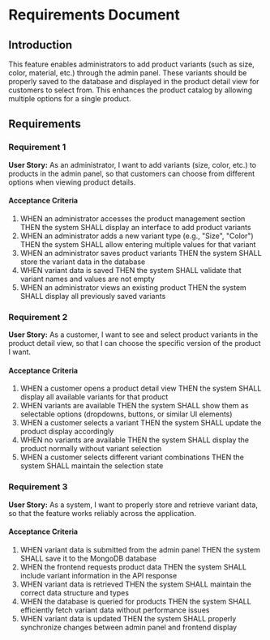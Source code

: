 # Requirements Document

## Introduction

This feature enables administrators to add product variants (such as size, color, material, etc.) through the admin panel. These variants should be properly saved to the database and displayed in the product detail view for customers to select from. This enhances the product catalog by allowing multiple options for a single product.

## Requirements

### Requirement 1

**User Story:** As an administrator, I want to add variants (size, color, etc.) to products in the admin panel, so that customers can choose from different options when viewing product details.

#### Acceptance Criteria

1. WHEN an administrator accesses the product management section THEN the system SHALL display an interface to add product variants
2. WHEN an administrator adds a new variant type (e.g., "Size", "Color") THEN the system SHALL allow entering multiple values for that variant
3. WHEN an administrator saves product variants THEN the system SHALL store the variant data in the database
4. WHEN variant data is saved THEN the system SHALL validate that variant names and values are not empty
5. WHEN an administrator views an existing product THEN the system SHALL display all previously saved variants

### Requirement 2

**User Story:** As a customer, I want to see and select product variants in the product detail view, so that I can choose the specific version of the product I want.

#### Acceptance Criteria

1. WHEN a customer opens a product detail view THEN the system SHALL display all available variants for that product
2. WHEN variants are available THEN the system SHALL show them as selectable options (dropdowns, buttons, or similar UI elements)
3. WHEN a customer selects a variant THEN the system SHALL update the product display accordingly
4. WHEN no variants are available THEN the system SHALL display the product normally without variant selection
5. WHEN a customer selects different variant combinations THEN the system SHALL maintain the selection state

### Requirement 3

**User Story:** As a system, I want to properly store and retrieve variant data, so that the feature works reliably across the application.

#### Acceptance Criteria

1. WHEN variant data is submitted from the admin panel THEN the system SHALL save it to the MongoDB database
2. WHEN the frontend requests product data THEN the system SHALL include variant information in the API response
3. WHEN variant data is retrieved THEN the system SHALL maintain the correct data structure and types
4. WHEN the database is queried for products THEN the system SHALL efficiently fetch variant data without performance issues
5. WHEN variant data is updated THEN the system SHALL properly synchronize changes between admin panel and frontend display